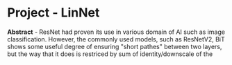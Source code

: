 # Project - LinNet

**Abstract** - ResNet had proven its use in various domain of AI such as image classification. However, the commonly used models, such as ResNetV2, BiT shows some useful degree of ensuring "short pathes" between two layers, but the way that it does is restriced by sum of identity/downscale of the 
